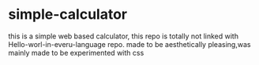 # simple-calculator
this is a simple web based calculator, this repo is totally not linked with Hello-worl-in-everu-language repo.  made to be aesthetically pleasing,was mainly made to be experimented with css
